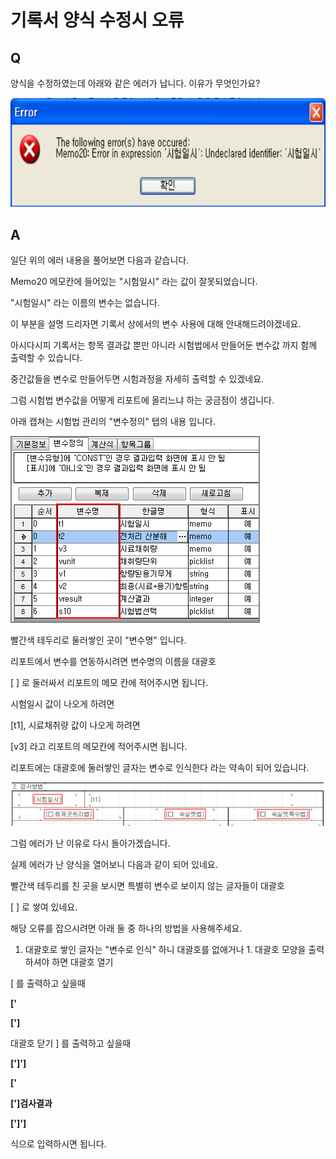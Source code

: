 # 기록서 양식 수정시 오류

## Q

양식을 수정하였는데 아래와 같은 에러가 납니다. 이유가 무엇인가요?

![](../.gitbook/assets/01-_2%20%281%29.png)

## A

일단 위의 에러 내용을 풀어보면 다음과 같습니다.

Memo20 메모칸에 들어있는 "시험일시" 라는 값이 잘못되었습니다.

"시험일시" 라는 이름의 변수는 없습니다.

이 부분을 설명 드리자면 기록서 상에서의 변수 사용에 대해 안내해드려야겠네요.

아시다시피 기록서는 항목 결과값 뿐만 아니라 시험법에서 만들어둔 변수값 까지 함께 출력할 수 있습니다.

중간값들을 변수로 만들어두면 시험과정을 자세히 출력할 수 있겠네요.

그럼 시험법 변수값을 어떻게 리포트에 올리느냐 하는 궁금점이 생깁니다.

아래 캡쳐는 시험법 관리의 "변수정의" 탭의 내용 입니다.

![](../.gitbook/assets/02-_1%20%281%29.png)

빨간색 테두리로 둘러쌓인 곳이 "변수명" 입니다.

리포트에서 변수를 연동하시려면 변수명의 이름을 대괄호 

\[ \] 로 둘러싸서 리포트의 메모 칸에 적어주시면 됩니다.

시험일시 값이 나오게 하려면 

\[t1\], 시료채취량 값이 나오게 하려면 

\[v3\] 라고 리포트의 메모칸에 적어주시면 됩니다.

리포트에는 대괄호에 둘러쌓인 글자는 변수로 인식한다 라는 약속이 되어 있습니다.

![](../.gitbook/assets/03-_4%20%281%29.png)

그럼 에러가 난 이유로 다시 돌아가겠습니다.

실제 에러가 난 양식을 열어보니 다음과 같이 되어 있네요.

빨간색 테두리를 친 곳을 보시면 특별히 변수로 보이지 않는 글자들이 대괄호 

\[ \] 로 쌓여 있네요.

해당 오류를 잡으시려면 아래 둘 중 하나의 방법을 사용해주세요.

1. 대괄호로 쌓인 글자는 "변수로 인식" 하니 대괄호를 없애거나 1. 대괄호 모양을 출력하셔야 하면 대괄호 열기 

\[ 를 출력하고 싶을때 

**\['**

**\['\]**

 대괄호 닫기 \] 를 출력하고 싶을때 

**\['\]'\]**

**\['**

**\['\]검사결과**

**\['\]'\]**

 식으로 입력하시면 됩니다.

